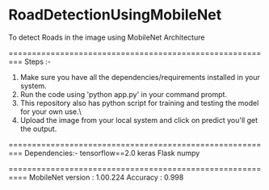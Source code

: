 # RoadDetectionUsingMobileNet
To detect Roads in the image using MobileNet Architecture

=========================================================
Steps :-
1) Make sure you have all the dependencies/requirements installed in your system.
2) Run the code using 'python app.py' in your command prompt.
3) This repository also has python script for training and testing the model for your own use.\
4) Upload the image from your local system and click on predict you'll get the output.

=========================================================
Dependencies:-
tensorflow==2.0
keras
Flask
numpy

==========================================================
MobileNet version : 1.00.224
Accuracy : 0.998
